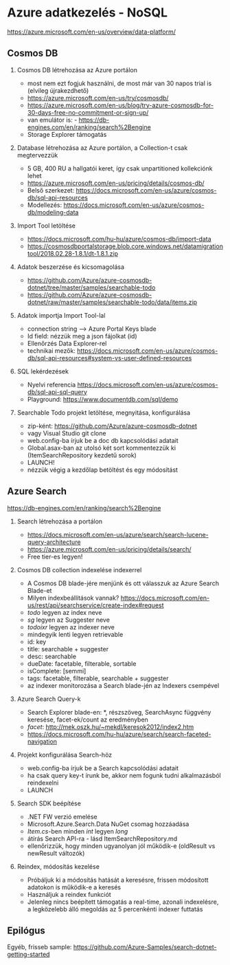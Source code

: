 # Azure adatkezelés - NoSQL
https://azure.microsoft.com/en-us/overview/data-platform/

## Cosmos DB
1. Cosmos DB létrehozása az Azure portálon
    - most nem ezt fogjuk használni, de most már van 30 napos trial is (elvileg újrakezdhető)
    - https://azure.microsoft.com/en-us/try/cosmosdb/
    - https://azure.microsoft.com/en-us/blog/try-azure-cosmosdb-for-30-days-free-no-commitment-or-sign-up/  
    - van emulátor is: - https://db-engines.com/en/ranking/search%2Bengine   
    - Storage Explorer támogatás   

2. Database létrehozása az Azure portálon, a Collection-t csak megtervezzük
    - 5 GB, 400 RU a hallgatói keret, így csak unpartitioned kollekciónk lehet
    - https://azure.microsoft.com/en-us/pricing/details/cosmos-db/
    - Belső szerkezet: https://docs.microsoft.com/en-us/azure/cosmos-db/sql-api-resources
    - Modellezés: https://docs.microsoft.com/en-us/azure/cosmos-db/modeling-data    
    
3. Import Tool letöltése
    - https://docs.microsoft.com/hu-hu/azure/cosmos-db/import-data
    - https://cosmosdbportalstorage.blob.core.windows.net/datamigrationtool/2018.02.28-1.8.1/dt-1.8.1.zip

4. Adatok beszerzése és kicsomagolása
    - https://github.com/Azure/azure-cosmosdb-dotnet/tree/master/samples/searchable-todo
    - https://github.com/Azure/azure-cosmosdb-dotnet/raw/master/samples/searchable-todo/data/items.zip

5. Adatok importja Import Tool-lal
    - connection string --> Azure Portal Keys blade
    - Id field: nézzük meg a json fájolkat (id)
    - Ellenőrzés Data Explorer-rel
    - technikai mezők: https://docs.microsoft.com/en-us/azure/cosmos-db/sql-api-resources#system-vs-user-defined-resources

6. SQL lekérdezések
    - Nyelvi referencia https://docs.microsoft.com/en-us/azure/cosmos-db/sql-api-sql-query
    - Playground: https://www.documentdb.com/sql/demo


7. Searchable Todo projekt letöltése, megnyitása, konfigurálása
    - zip-ként: https://github.com/Azure/azure-cosmosdb-dotnet
    - vagy Visual Studio git clone
    - web.config-ba írjuk be a doc db kapcsolódási adatait
    - Global.asax-ban az utolsó két sort kommentezzük ki (ItemSearchRepository kezdetű sorok)
    - LAUNCH!
    - nézzük végig a kezdőlap betöltést és egy módosítást

## Azure Search
https://db-engines.com/en/ranking/search%2Bengine

1. Search létrehozása a portálon
    - https://docs.microsoft.com/en-us/azure/search/search-lucene-query-architecture
    - https://azure.microsoft.com/en-us/pricing/details/search/
    - Free tier-es legyen!

2. Cosmos DB collection indexelése indexerrel
    - A Cosmos DB blade-jére menjünk és ott válasszuk az Azure Search Blade-et
    - Milyen indexbeállítások vannak? https://docs.microsoft.com/en-us/rest/api/searchservice/create-index#request   
    - *todo* legyen az index neve
    - *sg* legyen az Suggester neve
    - *todoixr* legyen az indexer neve
    - mindegyik lenti legyen retrievable
    - id: key
    - title: searchable + suggester
    - desc: searchable
    - dueDate: facetable, filterable, sortable
    - isComplete: [semmi]
    - tags: facetable, filterable, searchable + suggester
    - az indexer monitorozása a Search blade-jén az Indexers csempével

3. Azure Search Query-k
    - Search Explorer blade-en: *, részszöveg, SearchAsync függvény keresése, facet-ek/count az eredményben
    - *facet*: http://mek.oszk.hu/~mekdl/keresok2012/index2.htm
    - https://docs.microsoft.com/hu-hu/azure/search/search-faceted-navigation

4. Projekt konfigurálása Search-höz
    - web.config-ba írjuk be a Search kapcsolódási adatait
    - ha csak query key-t írunk be, akkor nem fogunk tudni alkalmazásból reindexelni
    - LAUNCH

5. Search SDK beépítése
    - .NET FW verzió emelése
    - Microsoft.Azure.Search.Data NuGet csomag hozzáadása
    - *Item.cs*-ben minden *int* legyen *long*
    - átírás Search API-ra - lásd ItemSearchRepository.md
    - ellenőrizzük, hogy minden ugyanolyan jól működik-e (oldResult vs newResult változók)

6. Reindex, módosítás kezelése
    - Próbáljuk ki a módosítás hatását a keresésre, frissen módosított adatokon is működik-e a keresés
    - Használjuk a reindex funkciót
    - Jelenleg nincs beépített támogatás a real-time, azonali indexelésre, a legközelebb álló megoldás az 5 percenkénti indexer futtatás

## Epilógus
Egyéb, frisseb sample: https://github.com/Azure-Samples/search-dotnet-getting-started
